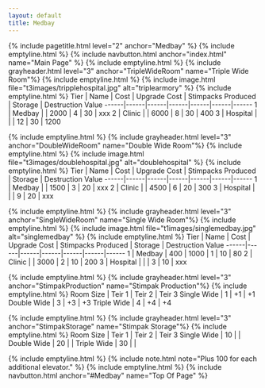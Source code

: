 ```yaml
---
layout: default
title: Medbay
---
```

{% include pagetitle.html level="2" anchor="Medbay" %}
{% include emptyline.html %}
{% include navbutton.html anchor="index.html" name="Main Page" %}
{% include emptyline.html %}
{% include grayheader.html level="3" anchor="TripleWideRoom" name="Triple Wide Room"%}
{% include emptyline.html %}
{% include image.html file="t3images/tripplehospital.jpg" alt="triplearmory" %}
{% include emptyline.html %}
Tier | Name | Cost | Upgrade Cost | Stimpacks Produced | Storage | Destruction Value
------|------|------|------|------|------|------
1 | Medbay | | 2000 | 4 | 30 | xxx
2 | Clinic | | 6000 | 8 | 30 | 400
3 | Hospital | | | 12 | 30 | 1200

{% include emptyline.html %}
{% include grayheader.html level="3" anchor="DoubleWideRoom" name="Double Wide Room"%}
{% include emptyline.html %}
{% include image.html file="t3images/doublehospital.jpg" alt="doublehospital" %}
{% include emptyline.html %}
Tier | Name | Cost | Upgrade Cost | Stimpacks Produced | Storage | Destruction Value
------|------|------|------|------|------|------
1 | Medbay | | 1500 | 3 | 20 | xxx
2 | Clinic | | 4500 | 6 | 20 | 300
3 | Hospital | | | 9 | 20 | xxx


{% include emptyline.html %}
{% include grayheader.html level="3" anchor="SingleWideRoom" name="Single Wide Room"%}
{% include emptyline.html %}
{% include image.html file="t1images/singlemedbay.jpg" alt="singlemedbay" %}
{% include emptyline.html %}
Tier | Name | Cost | Upgrade Cost | Stimpacks Produced | Storage | Destruction Value
------|------|------|------|------|------|------
1 | Medbay | 400 | 1000 | 1 | 10 | 80
2 | Clinic | | 3000 | 2 | 10 | 200
3 | Hospital | | | 3 | 10 | xxx

{% include emptyline.html %}
{% include grayheader.html level="3" anchor="StimpakProduction" name="Stimpak Production"%}
{% include emptyline.html %}
Room Size | Teir 1 | Teir 2 | Teir 3
Single Wide | 1 | +1 | +1
Double Wide | 3 | +3 | +3
Triple Wide | 4  | +4 | +4

{% include emptyline.html %}
{% include grayheader.html level="3" anchor="StimpakStorage" name="Stimpak Storage"%}
{% include emptyline.html %}
Room Size | Teir 1 | Teir 2 | Teir 3
Single Wide | 10 | |
Double Wide | 20 | |
Triple Wide | 30 | |

{% include emptyline.html %}
{% include note.html note="Plus 100 for each additional elevator." %}
{% include emptyline.html %}
{% include navbutton.html anchor="#Medbay" name="Top Of Page" %}
